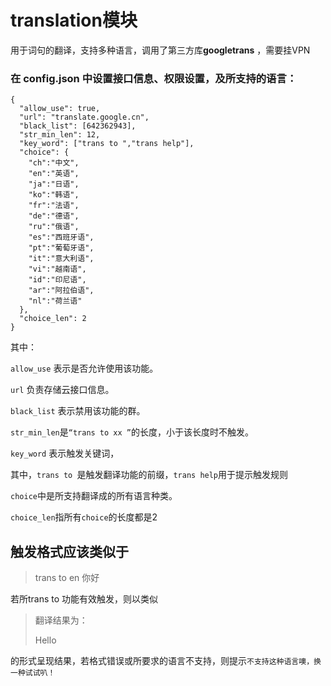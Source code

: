 # translation模块
用于词句的翻译，支持多种语言，调用了第三方库**googletrans**
，需要挂VPN

### 在 config.json 中设置接口信息、权限设置，及所支持的语言：

    {
      "allow_use": true,
      "url": "translate.google.cn",
      "black_list": [642362943],
      "str_min_len": 12,
      "key_word": ["trans to ","trans help"],
      "choice": {
        "ch":"中文",
        "en":"英语",
        "ja":"日语",
        "ko":"韩语",
        "fr":"法语",
        "de":"德语",
        "ru":"俄语",
        "es":"西班牙语",
        "pt":"葡萄牙语",
        "it":"意大利语",
        "vi":"越南语",
        "id":"印尼语",
        "ar":"阿拉伯语",
        "nl":"荷兰语"
      },
      "choice_len": 2
    }

其中：

`allow_use` 表示是否允许使用该功能。

`url` 负责存储云接口信息。

`black_list` 表示禁用该功能的群。

`str_min_len`是`“trans to xx ”`的长度，小于该长度时不触发。

`key_word` 表示触发关键词，

其中，`trans to `是触发翻译功能的前缀，`trans help`用于提示触发规则

`choice`中是所支持翻译成的所有语言种类。

`choice_len`指所有`choice`的长度都是2

## 触发格式应该类似于 
>trans to en 你好 

若所trans to 功能有效触发，则以类似

> 翻译结果为：
> 
> Hello

的形式呈现结果，若格式错误或所要求的语言不支持，则提示`不支持这种语言噢，换一种试试叭！`
